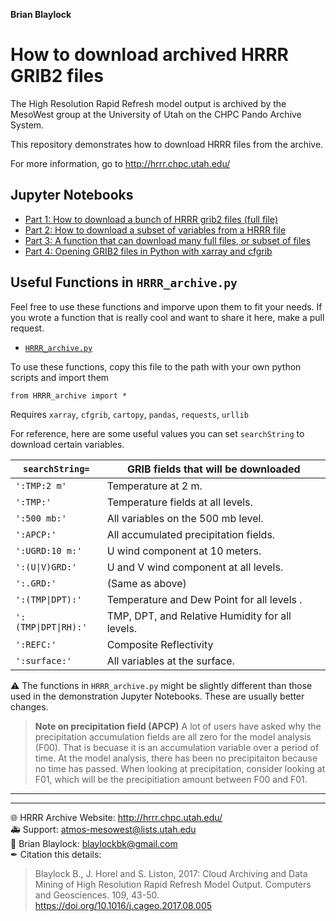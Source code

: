**Brian Blaylock**  

# How to download archived HRRR GRIB2 files
The High Resolution Rapid Refresh model output is archived by the MesoWest group at the University of Utah on the
CHPC Pando Archive System.

This repository demonstrates how to download HRRR files from the archive.

For more information, go to http://hrrr.chpc.utah.edu/

## Jupyter Notebooks
- [Part 1: How to download a bunch of HRRR grib2 files (full file)](./notebooks/demo_download_hrrr_archive_part1.ipynb)
- [Part 2: How to download a subset of variables from a HRRR file](./notebooks/demo_download_hrrr_archive_part2.ipynb)
- [Part 3: A function that can download many full files, or subset of files](./notebooks/demo_download_hrrr_archive_part3.ipynb)
- [Part 4: Opening GRIB2 files in Python with xarray and cfgrib](./notebooks/demo_download_hrrr_archive_part4.ipynb)

## Useful Functions in `HRRR_archive.py`
Feel free to use these functions and imporve upon them to fit your needs. If you wrote a function that is really cool and want to share it here, make a pull request.

- [`HRRR_archive.py`](./HRRR_archive.py)

To use these functions, copy this file to the path with your own python scripts and import them

    from HRRR_archive import *
    
Requires `xarray`, `cfgrib`, `cartopy`, `pandas`, `requests`, `urllib`

For reference, here are some useful values you can set `searchString` to download certain variables.


|`searchString=`| GRIB fields that will be downloaded
|--|--
|`':TMP:2 m'`      | Temperature at 2 m.
|`':TMP:'`         | Temperature fields at all levels.
|`':500 mb:'`      | All variables on the 500 mb level.
|`':APCP:'`        | All accumulated precipitation fields.
|`':UGRD:10 m:'`   | U wind component at 10 meters.
|`':(U\|V)GRD:'`    | U and V wind component at all levels.
|`':.GRD:'`        | (Same as above)
|`':(TMP\|DPT):'`   | Temperature and Dew Point for all levels .
|`':(TMP\|DPT\|RH):'`| TMP, DPT, and Relative Humidity for all levels.
|`':REFC:'`        | Composite Reflectivity
|`':surface:'`     | All variables at the surface.

⚠ The functions in `HRRR_archive.py` might be slightly different than those used in the demonstration Jupyter Notebooks. These are usually better changes.


> **Note on precipitation field (APCP)**
>A lot of users have asked why the precipitation accumulation fields are all zero for the model analysis (F00). That is becuase it is an accumulation variable over a period of time. At the model analysis, there has been no precipitaiton because no time has passed.
> When looking at precipitation, consider looking at F01, which will be the precipitiation amount between F00 and F01.


---
---

🌐 HRRR Archive Website: http://hrrr.chpc.utah.edu/  
🚑 Support: atmos-mesowest@lists.utah.edu  
📧 Brian Blaylock: blaylockbk@gmail.com  
✒ Citation this details:
> Blaylock B., J. Horel and S. Liston, 2017: Cloud Archiving and Data Mining of High Resolution Rapid Refresh Model Output. Computers and Geosciences. 109, 43-50. https://doi.org/10.1016/j.cageo.2017.08.005
